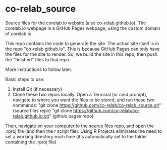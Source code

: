 # co-relab_source
Source files for the corelab.io website (also co-relab.github.io).
The corelab.io webpage is a GitHub Pages webpage, using the custom domain of corelab.io

This repo contains the code to generate the site. The actual site itself is in the repo "co-relab.github.io".
This is because GitHub Pages can only have the files for the site to render. So, we build the site in this repo,
then push the "finished" files to that repo.

More instructions to follow later.

Basic steps to use:
1. Install Git (if necessary)
2. Clone these two repos locally. Open a Terminal (or cmd prompt), navigate to where you want the files to be stored, and run these two commands:
"git clone https://github.com/co-relab/co-relab_source.git" (source files repo)
"git clone https://github.com/co-relab/co-relab.github.io.git" (github pages repo)

Then, navigate on your computer to the source files repo, and open the .rproj file (and then the r script file).
Using R Projects eliminates the need to set a working directory each time (it's automatically set to the folder containing the .rproj file)
